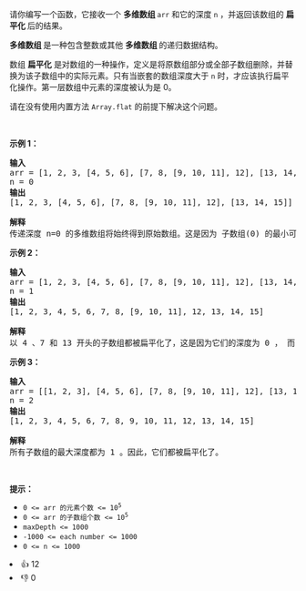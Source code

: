 <p>请你编写一个函数，它接收一个&nbsp;<strong>多维数组&nbsp;</strong><code>arr</code> 和它的深度 <code>n</code> ，并返回该数组的&nbsp;<strong>扁平化&nbsp;</strong>后的结果。</p>

<p><strong>多维数组&nbsp;</strong>是一种包含整数或其他&nbsp;<strong>多维数组&nbsp;</strong>的递归数据结构。</p>

<p>数组 <strong>扁平化</strong> 是对数组的一种操作，定义是将原数组部分或全部子数组删除，并替换为该子数组中的实际元素。只有当嵌套的数组深度大于 <code>n</code> 时，才应该执行扁平化操作。第一层数组中元素的深度被认为是 0。</p>

<p>请在没有使用内置方法&nbsp;<code>Array.flat</code> 的前提下解决这个问题。</p>

<p>&nbsp;</p>

<p><strong class="example">示例 1：</strong></p>

<pre>
<strong>输入</strong>
arr = [1, 2, 3, [4, 5, 6], [7, 8, [9, 10, 11], 12], [13, 14, 15]]
n = 0
<strong>输出</strong>
[1, 2, 3, [4, 5, 6], [7, 8, [9, 10, 11], 12], [13, 14, 15]]

<strong>解释</strong>
传递深度 n=0 的多维数组将始终得到原始数组。这是因为 子数组(0) 的最小可能的深度不小于 n=0 。因此，任何子数组都不应该被平面化。
</pre>

<p><strong class="example">示例 2：</strong></p>

<pre>
<strong>输入</strong>
arr = [1, 2, 3, [4, 5, 6], [7, 8, [9, 10, 11], 12], [13, 14, 15]]
n = 1
<strong>输出</strong>
[1, 2, 3, 4, 5, 6, 7, 8, [9, 10, 11], 12, 13, 14, 15]

<strong>解释</strong>
以 4 、7 和 13 开头的子数组都被扁平化了，这是因为它们的深度为 0 ， 而 0 小于 1 。然而 [9,10,11] 其深度为 1 ，所以未被扁平化。</pre>

<p><strong class="example">示例 3：</strong></p>

<pre>
<strong>输入</strong>
arr = [[1, 2, 3], [4, 5, 6], [7, 8, [9, 10, 11], 12], [13, 14, 15]]
n = 2
<strong>输出</strong>
[1, 2, 3, 4, 5, 6, 7, 8, 9, 10, 11, 12, 13, 14, 15]

<strong>解释</strong>
所有子数组的最大深度都为 1 。因此，它们都被扁平化了。</pre>

<p>&nbsp;</p>

<p><strong>提示：</strong></p>

<ul> 
 <li><code>0 &lt;= arr 的元素个数&nbsp;&lt;=&nbsp;10<sup>5</sup></code></li> 
 <li><code>0 &lt;= arr 的子数组个数&nbsp;&lt;=&nbsp;10<sup>5</sup></code></li> 
 <li><code>maxDepth &lt;= 1000</code></li> 
 <li><code>-1000 &lt;= each number &lt;= 1000</code></li> 
 <li><code><font face="monospace">0 &lt;= n &lt;= 1000</font></code></li> 
</ul>

<div><li>👍 12</li><li>👎 0</li></div>